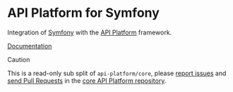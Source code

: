 # API Platform for Symfony

Integration of [Symfony](https://symfony.com) with the [API Platform](https://api-platform.com) framework.

[Documentation](https://api-platform.com/docs/symfony/)

> [!CAUTION]
>
> This is a read-only sub split of `api-platform/core`, please
> [report issues](https://github.com/api-platform/core/issues) and
> [send Pull Requests](https://github.com/api-platform/core/pulls)
> in the [core API Platform repository](https://github.com/api-platform/core).
